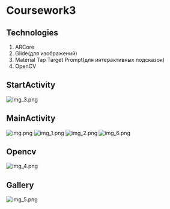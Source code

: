 # Coursework3

## Technologies
1. ARCore
2. Glide(для изображений)
3. Material Tap Target Prompt(для интерактивных подсказок)
4. OpenCV

## StartActivity
![img_3.png](images/img_3.png)

## MainActivity
![img.png](images/img.png)
![img_1.png](images/img_1.png)
![img_2.png](images/img_2.png)
![img_6.png](images/img_6.png)
## Opencv
![img_4.png](images/img_4.png)

## Gallery

![img_5.png](images/img_5.png)
